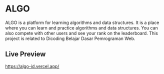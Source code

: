 
# ALGO

ALGO is a platform for learning algorithms and data structures. It is a place where you can learn and practice algorithms and data structures. You can also compete with other users and see your rank on the leaderboard. This project is related to Dicoding Belajar Dasar Pemrograman Web.


## Live Preview
https://algo-id.vercel.app/
